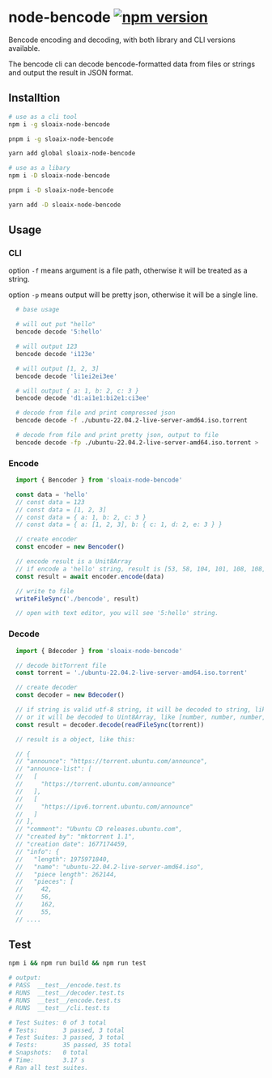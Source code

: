 # node-bencode [![npm version](https://badge.fury.io/js/sloaix-node-bencode.svg)](https://badge.fury.io/js/sloaix-node-bencode)

Bencode encoding and decoding, with both library and CLI versions available.

The bencode cli can decode bencode-formatted data from files or strings and output the result in JSON format.

## Installtion

```bash
# use as a cli tool
npm i -g sloaix-node-bencode

pnpm i -g sloaix-node-bencode

yarn add global sloaix-node-bencode

# use as a libary
npm i -D sloaix-node-bencode

pnpm i -D sloaix-node-bencode

yarn add -D sloaix-node-bencode
```

## Usage

### CLI

option `-f` means argument is a file path, otherwise it will be treated as a string.

option `-p` means output will be pretty json, otherwise it will be a single line.

```bash
  # base usage

  # will out put "hello"
  bencode decode '5:hello' 

  # will output 123
  bencode decode 'i123e'

  # will output [1, 2, 3]
  bencode decode 'li1ei2ei3ee'

  # will output { a: 1, b: 2, c: 3 }
  bencode decode 'd1:ai1e1:bi2e1:ci3ee'

  # decode from file and print compressed json
  bencode decode -f ./ubuntu-22.04.2-live-server-amd64.iso.torrent

  # decode from file and print pretty json, output to file
  bencode decode -fp ./ubuntu-22.04.2-live-server-amd64.iso.torrent > ./ubuntu.json
```

### Encode

```typescript
  import { Bencoder } from 'sloaix-node-bencode'

  const data = 'hello'
  // const data = 123
  // const data = [1, 2, 3]
  // const data = { a: 1, b: 2, c: 3 }
  // const data = { a: [1, 2, 3], b: { c: 1, d: 2, e: 3 } }

  // create encoder
  const encoder = new Bencoder()

  // encode result is a Unit8Array
  // if encode a 'hello' string, result is [53, 58, 104, 101, 108, 108, 111], whitch is '5:hello' ascii code array
  const result = await encoder.encode(data)

  // write to file
  writeFileSync('./bencode', result)

  // open with text editor, you will see '5:hello' string.

```

### Decode

```typescript
  import { Bdecoder } from 'sloaix-node-bencode'

  // decode bitTorrent file
  const torrent = './ubuntu-22.04.2-live-server-amd64.iso.torrent'

  // create decoder
  const decoder = new Bdecoder()

  // if string is valid utf-8 string, it will be decoded to string, like 'hello'
  // or it will be decoded to Uint8Array, like [number, number, number, ...], such as pieces in torrent file
  const result = decoder.decode(readFileSync(torrent))

  // result is a object, like this:

  // {
  // "announce": "https://torrent.ubuntu.com/announce",
  // "announce-list": [
  //   [
  //     "https://torrent.ubuntu.com/announce"
  //   ],
  //   [
  //     "https://ipv6.torrent.ubuntu.com/announce"
  //   ]
  // ],
  // "comment": "Ubuntu CD releases.ubuntu.com",
  // "created by": "mktorrent 1.1",
  // "creation date": 1677174459,
  // "info": {
  //   "length": 1975971840,
  //   "name": "ubuntu-22.04.2-live-server-amd64.iso",
  //   "piece length": 262144,
  //   "pieces": [
  //     42,
  //     56,
  //     162,
  //     55,
  // ....
```

## Test

```bash
npm i && npm run build && npm run test

# output:
# PASS  __test__/encode.test.ts
# RUNS  __test__/decoder.test.ts
# RUNS  __test__/encode.test.ts
# RUNS  __test__/cli.test.ts

# Test Suites: 0 of 3 total
# Tests:       3 passed, 3 total
# Test Suites: 3 passed, 3 total
# Tests:       35 passed, 35 total
# Snapshots:   0 total
# Time:        3.17 s
# Ran all test suites.
```

